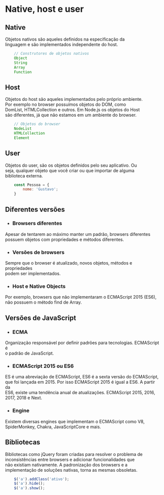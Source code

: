 # Native, host e user

## Native

Objetos nativos são aqueles definidos na especificação da <br>
linguagem e são implementados independente do host.

```js
    // Construtores de objetos nativos
    Object
    String
    Array
    Function
```

## Host

Objetos do host são aqueles implementados pelo próprio ambiente. <br>
Por exemplo no browser possuímos objetos do DOM, como <br>
DomList, HTMLCollection e outros. Em Node.js os objetos do Host <br>
são diferentes, já que não estamos em um ambiente do browser.

```js
    // Objetos do browser
    NodeList
    HTMLCollection
    Element
```

## User

Objetos do user, são os objetos definidos pelo seu aplicativo. Ou <br>
seja, qualquer objeto que você criar ou que importar de alguma <br>
biblioteca externa.

```js
    const Pessoa = {
        nome: 'Gustavo';
    }
```

## Diferentes versões

- ### Browsers diferentes
Apesar de tentarem ao máximo manter um padrão, browsers diferentes <br>
possuem objetos com propriedades e métodos diferentes.

- ### Versões de browsers
Sempre que o browser é atualizado, novos objetos, métodos e propriedades <br>
podem ser implementados.

- ### Host e Native Objects
Por exemplo, browsers que não implementaram o ECMAScript 2015 (ES6), <br>
não possuem o método find de Array.

## Versões de JavaScript

- ### ECMA
Organização responsável por definir padrões para tecnologias. ECMAScript é <br>
o padrão de JavaScript.

- ### ECMAScript 2015 ou ES6
ES é uma abreviação de ECMAScript, ES6 é a sexta versão do ECMAScript, <br>
que foi lançada em 2015. Por isso ECMAScript 2015 é igual a ES6. A partir da <br>
ES6, existe uma tendência anual de atualizações. ECMAScript 2015, 2016, <br>
2017, 2018 e Next.

- ### Engine
Existem diversas engines que implementam o ECMAScript como V8, <br>
SpiderMonkey, Chakra, JavaScriptCore e mais.

## Bibliotecas

Bibliotecas como jQuery foram criadas para resolver o problema de <br>
inconsistências entre browsers e adicionar funcionalidades que <br>
não existiam nativamente. A padronização dos browsers e a <br>
implementação de soluções nativas, torna as mesmas obsoletas.

```js
    $('a').addClass('ativo');
    $('a').hide();
    $('a').show();
```